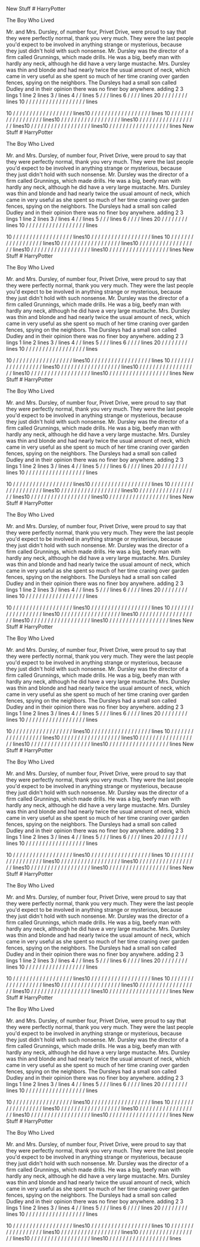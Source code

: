 New Stuff # HarryPotter


The Boy Who Lived

Mr. and Mrs. Dursley, of number four, Privet Drive, were proud to say
that they were perfectly normal, thank you very much. They were the last
people you'd expect to be involved in anything strange or mysterious,
because they just didn't hold with such nonsense.
Mr. Dursley was the director of a firm called Grunnings, which made
drills. He was a big, beefy man with hardly any neck, although he did
have a very large mustache. Mrs. Dursley was thin and blonde and had
nearly twice the usual amount of neck, which came in very useful as she
spent so much of her time craning over garden fences, spying on the
neighbors. The Dursleys had a small son called Dudley and in their
opinion there was no finer boy anywhere.
adding
2
3 lings
1 line
2
lines
3
/
lines
4
/
/
lines
5
/
/
/
lines
6
/
/
/
/
lines
20
/
/
/
/
/
/
/
/
lines
10
/
/
/
/
/
/
/
/
/
/
/
/
/
/
/
/
/
/
lines

10
/
/
/
/
/
/
/
/
/
/
/
/
/
/
/
/
/
/
lines10
/
/
/
/
/
/
/
/
/
/
/
/
/
/
/
/
/
/
lines
10
/
/
/
/
/
/
/
/
/
/
/
/
/
/
/
/
/
/
lines10
/
/
/
/
/
/
/
/
/
/
/
/
/
/
/
/
/
/
lines10
/
/
/
/
/
/
/
/
/
/
/
/
/
/
/
/
/
/
lines10
/
/
/
/
/
/
/
/
/
/
/
/
/
/
/
/
/
/
lines10
/
/
/
/
/
/
/
/
/
/
/
/
/
/
/
/
/
/
lines
New Stuff # HarryPotter


The Boy Who Lived

Mr. and Mrs. Dursley, of number four, Privet Drive, were proud to say
that they were perfectly normal, thank you very much. They were the last
people you'd expect to be involved in anything strange or mysterious,
because they just didn't hold with such nonsense.
Mr. Dursley was the director of a firm called Grunnings, which made
drills. He was a big, beefy man with hardly any neck, although he did
have a very large mustache. Mrs. Dursley was thin and blonde and had
nearly twice the usual amount of neck, which came in very useful as she
spent so much of her time craning over garden fences, spying on the
neighbors. The Dursleys had a small son called Dudley and in their
opinion there was no finer boy anywhere.
adding
2
3 lings
1 line
2
lines
3
/
lines
4
/
/
lines
5
/
/
/
lines
6
/
/
/
/
lines
20
/
/
/
/
/
/
/
/
lines
10
/
/
/
/
/
/
/
/
/
/
/
/
/
/
/
/
/
/
lines

10
/
/
/
/
/
/
/
/
/
/
/
/
/
/
/
/
/
/
lines10
/
/
/
/
/
/
/
/
/
/
/
/
/
/
/
/
/
/
lines
10
/
/
/
/
/
/
/
/
/
/
/
/
/
/
/
/
/
/
lines10
/
/
/
/
/
/
/
/
/
/
/
/
/
/
/
/
/
/
lines10
/
/
/
/
/
/
/
/
/
/
/
/
/
/
/
/
/
/
lines10
/
/
/
/
/
/
/
/
/
/
/
/
/
/
/
/
/
/
lines10
/
/
/
/
/
/
/
/
/
/
/
/
/
/
/
/
/
/
lines
New Stuff # HarryPotter


The Boy Who Lived

Mr. and Mrs. Dursley, of number four, Privet Drive, were proud to say
that they were perfectly normal, thank you very much. They were the last
people you'd expect to be involved in anything strange or mysterious,
because they just didn't hold with such nonsense.
Mr. Dursley was the director of a firm called Grunnings, which made
drills. He was a big, beefy man with hardly any neck, although he did
have a very large mustache. Mrs. Dursley was thin and blonde and had
nearly twice the usual amount of neck, which came in very useful as she
spent so much of her time craning over garden fences, spying on the
neighbors. The Dursleys had a small son called Dudley and in their
opinion there was no finer boy anywhere.
adding
2
3 lings
1 line
2
lines
3
/
lines
4
/
/
lines
5
/
/
/
lines
6
/
/
/
/
lines
20
/
/
/
/
/
/
/
/
lines
10
/
/
/
/
/
/
/
/
/
/
/
/
/
/
/
/
/
/
lines

10
/
/
/
/
/
/
/
/
/
/
/
/
/
/
/
/
/
/
lines10
/
/
/
/
/
/
/
/
/
/
/
/
/
/
/
/
/
/
lines
10
/
/
/
/
/
/
/
/
/
/
/
/
/
/
/
/
/
/
lines10
/
/
/
/
/
/
/
/
/
/
/
/
/
/
/
/
/
/
lines10
/
/
/
/
/
/
/
/
/
/
/
/
/
/
/
/
/
/
lines10
/
/
/
/
/
/
/
/
/
/
/
/
/
/
/
/
/
/
lines10
/
/
/
/
/
/
/
/
/
/
/
/
/
/
/
/
/
/
lines
New Stuff # HarryPotter


The Boy Who Lived

Mr. and Mrs. Dursley, of number four, Privet Drive, were proud to say
that they were perfectly normal, thank you very much. They were the last
people you'd expect to be involved in anything strange or mysterious,
because they just didn't hold with such nonsense.
Mr. Dursley was the director of a firm called Grunnings, which made
drills. He was a big, beefy man with hardly any neck, although he did
have a very large mustache. Mrs. Dursley was thin and blonde and had
nearly twice the usual amount of neck, which came in very useful as she
spent so much of her time craning over garden fences, spying on the
neighbors. The Dursleys had a small son called Dudley and in their
opinion there was no finer boy anywhere.
adding
2
3 lings
1 line
2
lines
3
/
lines
4
/
/
lines
5
/
/
/
lines
6
/
/
/
/
lines
20
/
/
/
/
/
/
/
/
lines
10
/
/
/
/
/
/
/
/
/
/
/
/
/
/
/
/
/
/
lines

10
/
/
/
/
/
/
/
/
/
/
/
/
/
/
/
/
/
/
lines10
/
/
/
/
/
/
/
/
/
/
/
/
/
/
/
/
/
/
lines
10
/
/
/
/
/
/
/
/
/
/
/
/
/
/
/
/
/
/
lines10
/
/
/
/
/
/
/
/
/
/
/
/
/
/
/
/
/
/
lines10
/
/
/
/
/
/
/
/
/
/
/
/
/
/
/
/
/
/
lines10
/
/
/
/
/
/
/
/
/
/
/
/
/
/
/
/
/
/
lines10
/
/
/
/
/
/
/
/
/
/
/
/
/
/
/
/
/
/
lines
New Stuff # HarryPotter


The Boy Who Lived

Mr. and Mrs. Dursley, of number four, Privet Drive, were proud to say
that they were perfectly normal, thank you very much. They were the last
people you'd expect to be involved in anything strange or mysterious,
because they just didn't hold with such nonsense.
Mr. Dursley was the director of a firm called Grunnings, which made
drills. He was a big, beefy man with hardly any neck, although he did
have a very large mustache. Mrs. Dursley was thin and blonde and had
nearly twice the usual amount of neck, which came in very useful as she
spent so much of her time craning over garden fences, spying on the
neighbors. The Dursleys had a small son called Dudley and in their
opinion there was no finer boy anywhere.
adding
2
3 lings
1 line
2
lines
3
/
lines
4
/
/
lines
5
/
/
/
lines
6
/
/
/
/
lines
20
/
/
/
/
/
/
/
/
lines
10
/
/
/
/
/
/
/
/
/
/
/
/
/
/
/
/
/
/
lines

10
/
/
/
/
/
/
/
/
/
/
/
/
/
/
/
/
/
/
lines10
/
/
/
/
/
/
/
/
/
/
/
/
/
/
/
/
/
/
lines
10
/
/
/
/
/
/
/
/
/
/
/
/
/
/
/
/
/
/
lines10
/
/
/
/
/
/
/
/
/
/
/
/
/
/
/
/
/
/
lines10
/
/
/
/
/
/
/
/
/
/
/
/
/
/
/
/
/
/
lines10
/
/
/
/
/
/
/
/
/
/
/
/
/
/
/
/
/
/
lines10
/
/
/
/
/
/
/
/
/
/
/
/
/
/
/
/
/
/
lines
New Stuff # HarryPotter


The Boy Who Lived

Mr. and Mrs. Dursley, of number four, Privet Drive, were proud to say
that they were perfectly normal, thank you very much. They were the last
people you'd expect to be involved in anything strange or mysterious,
because they just didn't hold with such nonsense.
Mr. Dursley was the director of a firm called Grunnings, which made
drills. He was a big, beefy man with hardly any neck, although he did
have a very large mustache. Mrs. Dursley was thin and blonde and had
nearly twice the usual amount of neck, which came in very useful as she
spent so much of her time craning over garden fences, spying on the
neighbors. The Dursleys had a small son called Dudley and in their
opinion there was no finer boy anywhere.
adding
2
3 lings
1 line
2
lines
3
/
lines
4
/
/
lines
5
/
/
/
lines
6
/
/
/
/
lines
20
/
/
/
/
/
/
/
/
lines
10
/
/
/
/
/
/
/
/
/
/
/
/
/
/
/
/
/
/
lines

10
/
/
/
/
/
/
/
/
/
/
/
/
/
/
/
/
/
/
lines10
/
/
/
/
/
/
/
/
/
/
/
/
/
/
/
/
/
/
lines
10
/
/
/
/
/
/
/
/
/
/
/
/
/
/
/
/
/
/
lines10
/
/
/
/
/
/
/
/
/
/
/
/
/
/
/
/
/
/
lines10
/
/
/
/
/
/
/
/
/
/
/
/
/
/
/
/
/
/
lines10
/
/
/
/
/
/
/
/
/
/
/
/
/
/
/
/
/
/
lines10
/
/
/
/
/
/
/
/
/
/
/
/
/
/
/
/
/
/
lines
New Stuff # HarryPotter


The Boy Who Lived

Mr. and Mrs. Dursley, of number four, Privet Drive, were proud to say
that they were perfectly normal, thank you very much. They were the last
people you'd expect to be involved in anything strange or mysterious,
because they just didn't hold with such nonsense.
Mr. Dursley was the director of a firm called Grunnings, which made
drills. He was a big, beefy man with hardly any neck, although he did
have a very large mustache. Mrs. Dursley was thin and blonde and had
nearly twice the usual amount of neck, which came in very useful as she
spent so much of her time craning over garden fences, spying on the
neighbors. The Dursleys had a small son called Dudley and in their
opinion there was no finer boy anywhere.
adding
2
3 lings
1 line
2
lines
3
/
lines
4
/
/
lines
5
/
/
/
lines
6
/
/
/
/
lines
20
/
/
/
/
/
/
/
/
lines
10
/
/
/
/
/
/
/
/
/
/
/
/
/
/
/
/
/
/
lines

10
/
/
/
/
/
/
/
/
/
/
/
/
/
/
/
/
/
/
lines10
/
/
/
/
/
/
/
/
/
/
/
/
/
/
/
/
/
/
lines
10
/
/
/
/
/
/
/
/
/
/
/
/
/
/
/
/
/
/
lines10
/
/
/
/
/
/
/
/
/
/
/
/
/
/
/
/
/
/
lines10
/
/
/
/
/
/
/
/
/
/
/
/
/
/
/
/
/
/
lines10
/
/
/
/
/
/
/
/
/
/
/
/
/
/
/
/
/
/
lines10
/
/
/
/
/
/
/
/
/
/
/
/
/
/
/
/
/
/
lines
New Stuff # HarryPotter


The Boy Who Lived

Mr. and Mrs. Dursley, of number four, Privet Drive, were proud to say
that they were perfectly normal, thank you very much. They were the last
people you'd expect to be involved in anything strange or mysterious,
because they just didn't hold with such nonsense.
Mr. Dursley was the director of a firm called Grunnings, which made
drills. He was a big, beefy man with hardly any neck, although he did
have a very large mustache. Mrs. Dursley was thin and blonde and had
nearly twice the usual amount of neck, which came in very useful as she
spent so much of her time craning over garden fences, spying on the
neighbors. The Dursleys had a small son called Dudley and in their
opinion there was no finer boy anywhere.
adding
2
3 lings
1 line
2
lines
3
/
lines
4
/
/
lines
5
/
/
/
lines
6
/
/
/
/
lines
20
/
/
/
/
/
/
/
/
lines
10
/
/
/
/
/
/
/
/
/
/
/
/
/
/
/
/
/
/
lines

10
/
/
/
/
/
/
/
/
/
/
/
/
/
/
/
/
/
/
lines10
/
/
/
/
/
/
/
/
/
/
/
/
/
/
/
/
/
/
lines
10
/
/
/
/
/
/
/
/
/
/
/
/
/
/
/
/
/
/
lines10
/
/
/
/
/
/
/
/
/
/
/
/
/
/
/
/
/
/
lines10
/
/
/
/
/
/
/
/
/
/
/
/
/
/
/
/
/
/
lines10
/
/
/
/
/
/
/
/
/
/
/
/
/
/
/
/
/
/
lines10
/
/
/
/
/
/
/
/
/
/
/
/
/
/
/
/
/
/
lines
New Stuff # HarryPotter


The Boy Who Lived

Mr. and Mrs. Dursley, of number four, Privet Drive, were proud to say
that they were perfectly normal, thank you very much. They were the last
people you'd expect to be involved in anything strange or mysterious,
because they just didn't hold with such nonsense.
Mr. Dursley was the director of a firm called Grunnings, which made
drills. He was a big, beefy man with hardly any neck, although he did
have a very large mustache. Mrs. Dursley was thin and blonde and had
nearly twice the usual amount of neck, which came in very useful as she
spent so much of her time craning over garden fences, spying on the
neighbors. The Dursleys had a small son called Dudley and in their
opinion there was no finer boy anywhere.
adding
2
3 lings
1 line
2
lines
3
/
lines
4
/
/
lines
5
/
/
/
lines
6
/
/
/
/
lines
20
/
/
/
/
/
/
/
/
lines
10
/
/
/
/
/
/
/
/
/
/
/
/
/
/
/
/
/
/
lines

10
/
/
/
/
/
/
/
/
/
/
/
/
/
/
/
/
/
/
lines10
/
/
/
/
/
/
/
/
/
/
/
/
/
/
/
/
/
/
lines
10
/
/
/
/
/
/
/
/
/
/
/
/
/
/
/
/
/
/
lines10
/
/
/
/
/
/
/
/
/
/
/
/
/
/
/
/
/
/
lines10
/
/
/
/
/
/
/
/
/
/
/
/
/
/
/
/
/
/
lines10
/
/
/
/
/
/
/
/
/
/
/
/
/
/
/
/
/
/
lines10
/
/
/
/
/
/
/
/
/
/
/
/
/
/
/
/
/
/
lines
New Stuff # HarryPotter


The Boy Who Lived

Mr. and Mrs. Dursley, of number four, Privet Drive, were proud to say
that they were perfectly normal, thank you very much. They were the last
people you'd expect to be involved in anything strange or mysterious,
because they just didn't hold with such nonsense.
Mr. Dursley was the director of a firm called Grunnings, which made
drills. He was a big, beefy man with hardly any neck, although he did
have a very large mustache. Mrs. Dursley was thin and blonde and had
nearly twice the usual amount of neck, which came in very useful as she
spent so much of her time craning over garden fences, spying on the
neighbors. The Dursleys had a small son called Dudley and in their
opinion there was no finer boy anywhere.
adding
2
3 lings
1 line
2
lines
3
/
lines
4
/
/
lines
5
/
/
/
lines
6
/
/
/
/
lines
20
/
/
/
/
/
/
/
/
lines
10
/
/
/
/
/
/
/
/
/
/
/
/
/
/
/
/
/
/
lines

10
/
/
/
/
/
/
/
/
/
/
/
/
/
/
/
/
/
/
lines10
/
/
/
/
/
/
/
/
/
/
/
/
/
/
/
/
/
/
lines
10
/
/
/
/
/
/
/
/
/
/
/
/
/
/
/
/
/
/
lines10
/
/
/
/
/
/
/
/
/
/
/
/
/
/
/
/
/
/
lines10
/
/
/
/
/
/
/
/
/
/
/
/
/
/
/
/
/
/
lines10
/
/
/
/
/
/
/
/
/
/
/
/
/
/
/
/
/
/
lines10
/
/
/
/
/
/
/
/
/
/
/
/
/
/
/
/
/
/
lines
